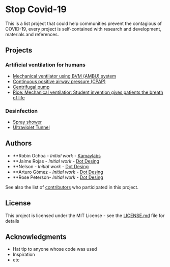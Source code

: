 # Stop Covid-19 

This is a list project that could help communities prevent the contagious of COVID-19, every project is self-contained with research and development, materials and references.

## Projects

### Artificial ventilation for humans
- [Mechanical ventilator using BVM (AMBU) system](/references.md)
- [Continuous positive airway pressure (CPAP) ](/cpap_references.md)
- [Centrifugal pump](/centrifugal_pump_with_non_contact_electromagnetic_actuation.md)
- [Rice: Mechanical ventilatior: Student invention gives patients the breath of life](/rice_references.md)
  
### Desinfection
- [Spray shower](/spray_shower_references.md)
- [Ultraviolet Tunnel](/air_tunnel_uv_desinfection.md)

## Authors

* **Robin Ochoa - *Initial work* - [Kamaylabs](https://github.com/robin8a)
* **Jaime Rojas - *Initial work* - [Dot Desing](https://github.com/)
* **Nelson - *Initial work* - [Dot Desing](https://github.com/)
* **Arturo Gómez - *Initial work* - [Dot Desing](https://github.com/)
* **Rose Peterson- *Initial work* - [Dot Desing](https://github.com/)

See also the list of [contributors](https://github.com/your/project/contributors) who participated in this project.

## License

This project is licensed under the MIT License - see the [LICENSE.md](LICENSE.md) file for details

## Acknowledgments

* Hat tip to anyone whose code was used
* Inspiration
* etc
